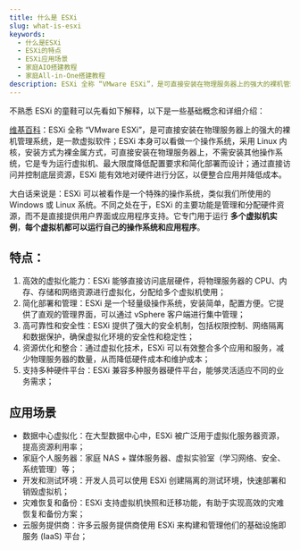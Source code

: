 ```yaml
---
title: 什么是 ESXi
slug: what-is-esxi
keywords: 
  - 什么是ESXi
  - ESXi的特点
  - ESXi应用场景
  - 家庭AIO搭建教程
  - 家庭All-in-One搭建教程
description: ESXi 全称 “VMware ESXi”，是可直接安装在物理服务器上的强大的裸机管理系统，是一款虚拟软件；ESXi 本身可以看做一个操作系统，采用 Linux 内核，安装方式为裸金属方式，可直接安装在物理服务器上，不需安装其他操作系统，它是专为运行虚拟机、最大限度降低配置要求和简化部署而设计；通过直接访问并控制底层资源，ESXi 能有效地对硬件进行分区，以便整合应用并降低成本。
---
```

不熟悉 ESXi 的童鞋可以先看如下解释，以下是一些基础概念和详细介绍：

[维基百科](https://zh.wikipedia.org/wiki/VMware_ESXi)：ESXi 全称 “VMware ESXi”，是可直接安装在物理服务器上的强大的裸机管理系统，是一款虚拟软件；ESXi 本身可以看做一个操作系统，采用 Linux 内核，安装方式为裸金属方式，可直接安装在物理服务器上，不需安装其他操作系统，它是专为运行虚拟机、最大限度降低配置要求和简化部署而设计；通过直接访问并控制底层资源，ESXi 能有效地对硬件进行分区，以便整合应用并降低成本。


大白话来说是：ESXi 可以被看作是一个特殊的操作系统，类似我们所使用的 Windows 或 Linux 系统。不同之处在于，ESXi 的主要功能是管理和分配硬件资源，而不是直接提供用户界面或应用程序支持。它专门用于运行 **多个虚拟机实例**，**每个虚拟机都可以运行自己的操作系统和应用程序**。

## 特点：

1. 高效的虚拟化能力：ESXi 能够直接访问底层硬件，将物理服务器的 CPU、内存、存储和网络资源进行虚拟化，分配给多个虚拟机使用；
2. 简化部署和管理：ESXi 是一个轻量级操作系统，安装简单，配置方便。它提供了直观的管理界面，可以通过 vSphere 客户端进行集中管理； 
3. 高可靠性和安全性：ESXi 提供了强大的安全机制，包括权限控制、网络隔离和数据保护，确保虚拟化环境的安全性和稳定性；
4. 资源优化和整合：通过虚拟化技术，ESXi 可以有效整合多个应用和服务，减少物理服务器的数量，从而降低硬件成本和维护成本； 
5. 支持多种硬件平台：ESXi 兼容多种服务器硬件平台，能够灵活适应不同的业务需求；

## 应用场景

- 数据中心虚拟化：在大型数据中心中，ESXi 被广泛用于虚拟化服务器资源，提高资源利用率；
- 家庭个人服务器：家庭 NAS + 媒体服务器、虚拟实验室（学习网络、安全、系统管理）等；
- 开发和测试环境：开发人员可以使用 ESXi 创建隔离的测试环境，快速部署和销毁虚拟机；
- 灾难恢复和备份：ESXi 支持虚拟机快照和迁移功能，有助于实现高效的灾难恢复和备份方案；
- 云服务提供商：许多云服务提供商使用 ESXi 来构建和管理他们的基础设施即服务 (IaaS) 平台；